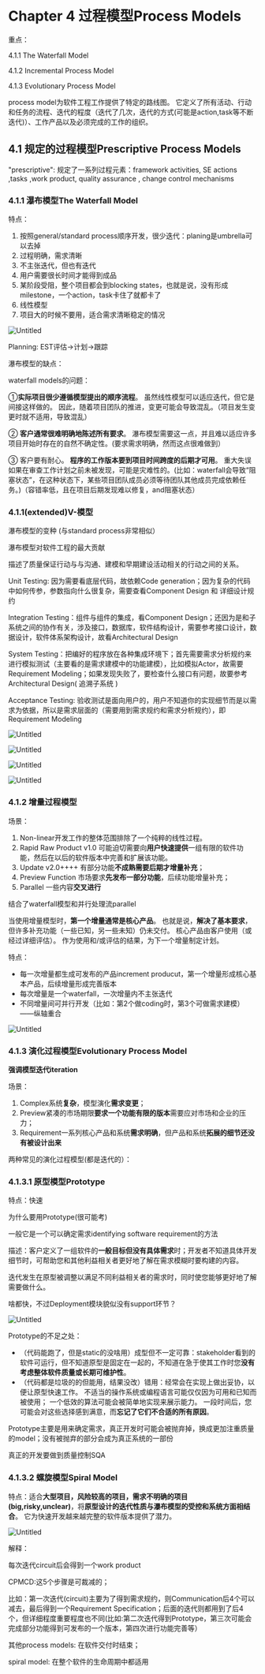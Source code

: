 # Chapter 4 过程模型Process Models

重点：

4.1.1 The Waterfall Model

4.1.2 Incremental Process Model

4.1.3 Evolutionary Process Model

process model为软件工程工作提供了特定的路线图。 它定义了所有活动、行动和任务的流程、迭代的程度（迭代了几次，迭代的方式(可能是action,task等不断迭代)）、工作产品以及必须完成的工作的组织。

## 4.1 规定的过程模型Prescriptive Process Models

"prescriptive": 规定了一系列过程元素：framework activities, SE actions ,tasks ,work product, quality assurance , change control mechanisms

### 4.1.1 瀑布模型The Waterfall Model

特点：

1. 按照general/standard process顺序开发，很少迭代：planing是umbrella可以去掉
2. 过程明确，需求清晰
3. 不主张迭代，但也有迭代
4. 用户需要很长时间才能得到成品
5. 某阶段受阻，整个项目都会到blocking states，也就是说，没有形成milestone，一个action，task卡住了就都卡了
6. 线性模型
7. 项目大的时候不要用，适合需求清晰稳定的情况

![Untitled](Chapter%204%20%E8%BF%87%E7%A8%8B%E6%A8%A1%E5%9E%8BProcess%20Models%20fd63f7899930489c87ef2d9e58174036/Untitled.png)

Planning: EST评估→计划→跟踪

瀑布模型的缺点：

waterfall models的问题：

①**实际项目很少遵循模型提出的顺序流程**。 虽然线性模型可以适应迭代，但它是间接这样做的。 因此，随着项目团队的推进，变更可能会导致混乱。（项目发生变更时就不适用，导致混乱）

② **客户通常很难明确地陈述所有要求**。 瀑布模型需要这一点，并且难以适应许多项目开始时存在的自然不确定性。(要求需求明确，然而这点很难做到）

③ 客户要有耐心。 **程序的工作版本要到项目时间跨度的后期才可用**。 重大失误如果在审查工作计划之前未被发现，可能是灾难性的。(比如：waterfall会导致“阻塞状态”，在这种状态下，某些项目团队成员必须等待团队其他成员完成依赖任务。)（容错率低，且在项目后期发现难以修复，and阻塞状态）

### 4.1.1(extended)V-模型

瀑布模型的变种 (与standard process非常相似）

瀑布模型对软件工程的最大贡献

描述了质量保证行动与与沟通、建模和早期建设活动相关的行动之间的关系。

Unit Testing: 因为需要看底层代码，故依赖Code generation；因为复杂的代码中如何传参，参数指向什么很复杂，需要查看Component Design 和 详细设计规约

Integration Testing：组件与组件的集成，看Component Design；还因为是和子系统之间的协作有关，涉及接口，数据库，软件结构设计，需要参考接口设计，数据设计，软件体系架构设计，故看Architectural Design

System Testing：把编好的程序放在各种集成环境下；首先需要需求分析规约来进行模拟测试（主要看的是需求建模中的功能建模），比如模拟Actor，故需要Requirement Modeling；如果发现失败了，要检查什么接口有问题，故要参考Architectural Design( 追溯子系统 )

Acceptance Testing: 验收测试是面向用户的，用户不知道你的实现细节而是以需求为依据，所以是需求层面的（需要用到需求规约和需求分析规约），即Requirement Modeling

![Untitled](Chapter%204%20%E8%BF%87%E7%A8%8B%E6%A8%A1%E5%9E%8BProcess%20Models%20fd63f7899930489c87ef2d9e58174036/Untitled%201.png)

![Untitled](Chapter%204%20%E8%BF%87%E7%A8%8B%E6%A8%A1%E5%9E%8BProcess%20Models%20fd63f7899930489c87ef2d9e58174036/Untitled%202.png)

![Untitled](Chapter%204%20%E8%BF%87%E7%A8%8B%E6%A8%A1%E5%9E%8BProcess%20Models%20fd63f7899930489c87ef2d9e58174036/Untitled%203.png)

![Untitled](Chapter%204%20%E8%BF%87%E7%A8%8B%E6%A8%A1%E5%9E%8BProcess%20Models%20fd63f7899930489c87ef2d9e58174036/Untitled%204.png)

### 4.1.2 增量过程模型

场景：

1. Non-linear开发工作的整体范围排除了一个纯粹的线性过程。
2. Rapid Raw Product v1.0 可能迫切需要向**用户快速提供**一组有限的软件功能，然后在以后的软件版本中完善和扩展该功能。
3. Update v2.0++++ 有部分功能**不成熟需要后期才增量补充**；
4. Preview Function 市场要求**先发布一部分功能**，后续功能增量补充；
5. Parallel 一些内容**交叉进行**

结合了waterfall模型和并行处理流parallel

当使用增量模型时，**第一个增量通常是核心产品**。 也就是说，**解决了基本要求**，但许多补充功能（一些已知，另一些未知）仍未交付。 核心产品由客户使用（或经过详细评估）。 作为使用和/或评估的结果，为下一个增量制定计划。

特点：

- 每一次增量都生成可发布的产品increment producut，第一个增量形成核心基本产品，后续增量形成完善版本
- 每次增量是一个waterfall，一次增量内不主张迭代
- 不同增量间可并行开发（比如：第2个做coding时，第3个可做需求建模）——纵轴重合

![Untitled](Chapter%204%20%E8%BF%87%E7%A8%8B%E6%A8%A1%E5%9E%8BProcess%20Models%20fd63f7899930489c87ef2d9e58174036/Untitled%205.png)

### 4.1.3 演化过程模型Evolutionary Process Model

**强调模型迭代iteration**

场景：

1. Complex系统**复杂**，模型演化**需求变更**；
2. Preview紧凑的市场期限**要求一个功能有限的版本**需要应对市场和企业的压力；
3. Requirement一系列核心产品和系统**需求明确**，但产品和系统**拓展的细节还没有被设计出来**

两种常见的演化过程模型(都是迭代的）：

### 4.1.3.1 原型模型Prototype

特点：快速

为什么要用Prototype(很可能考)

一般它是一个可以确定需求identifying software requirement的方法

描述：客户定义了一组软件的**一般目标但没有具体需求**时；开发者不知道具体开发细节时，可帮助您和其他利益相关者更好地了解在需求模糊时要构建的内容。

迭代发生在原型被调整以满足不同利益相关者的需求时，同时使您能够更好地了解需要做什么。

 

啥都快，不过Deployment模块貌似没有support环节？

![Untitled](Chapter%204%20%E8%BF%87%E7%A8%8B%E6%A8%A1%E5%9E%8BProcess%20Models%20fd63f7899930489c87ef2d9e58174036/Untitled%206.png)

Prototype的不足之处：

- （代码能跑了，但是static的没啥用）成型但不一定可靠：stakeholder看到的软件可运行，但不知道原型是固定在一起的，不知道在急于使其工作时您**没有考虑整体软件质量或长期可维护性**。
- （代码都是垃圾的的但能用，结果没改）错用：经常会在实现上做出妥协，以便让原型快速工作。 不适当的操作系统或编程语言可能仅仅因为可用和已知而被使用； 一个低效的算法可能会被简单地实现来展示能力。 一段时间后，您可能会对这些选择感到满意，而**忘记了它们不合适的所有原因**。

Prototype主要是用来确定需求，真正开发时可能会被抛弃掉，换成更加注重质量的model；没有被抛弃的部分会成为真正系统的一部份

真正的开发要做到质量控制SQA

### 4.1.3.2 螺旋模型Spiral Model

特点：适合**大型项目，风险较高的项目，需求不明确的项目(big,risky,unclear)**，将**原型设计的迭代性质与瀑布模型的受控和系统方面相结合**。 它为快速开发越来越完整的软件版本提供了潜力。

![Untitled](Chapter%204%20%E8%BF%87%E7%A8%8B%E6%A8%A1%E5%9E%8BProcess%20Models%20fd63f7899930489c87ef2d9e58174036/Untitled%207.png)

解释：

每次迭代circuit后会得到一个work product

CPMCD:这5个步骤是可裁减的；

比如：第一次迭代(circuit)主要为了得到需求规约，则Communication后4个可以减去，最后得到一个Requirement Specification；后面的迭代则都用到了后4个，但详细程度重要程度也不同(比如:第二次迭代得到Prototype，第三次可能会完成部分功能得到可发布的一个版本，第四次进行功能完善等）

其他process models: 在软件交付时结束；

spiral model: 在整个软件的生命周期中都适用